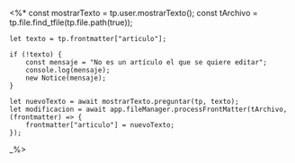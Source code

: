 <%*
    const mostrarTexto = tp.user.mostrarTexto();
    const tArchivo = tp.file.find_tfile(tp.file.path(true));

    let texto = tp.frontmatter["articulo"];
    
    if (!texto) {
        const mensaje = "No es un artículo el que se quiere editar";
        console.log(mensaje);
        new Notice(mensaje);
    }
    
    let nuevoTexto = await mostrarTexto.preguntar(tp, texto);
    let modificacion = await app.fileManager.processFrontMatter(tArchivo, (frontmatter) => {
        frontmatter["articulo"] = nuevoTexto;
    });

_%>